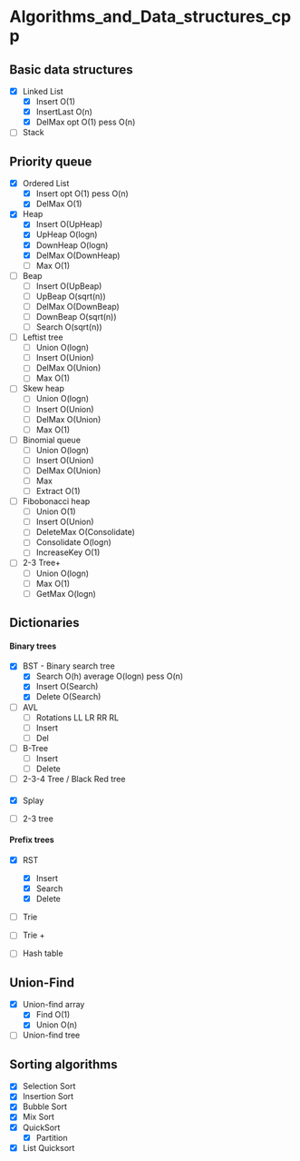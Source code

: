 # Algorithms_and_Data_structures_cpp

## Basic data structures

- [x] Linked List
  - [x] Insert O(1)
  - [x] InsertLast O(n)
  - [x] DelMax opt O(1) pess O(n)

- [ ] Stack
 
## Priority queue
- [x] Ordered List
  - [x] Insert opt O(1) pess O(n)
  - [x] DelMax O(1)
  
- [x] Heap
  - [x] Insert O(UpHeap)
  - [x] UpHeap O(logn)
  - [x] DownHeap O(logn)
  - [x] DelMax O(DownHeap)
  - [ ] Max O(1)

- [ ] Beap
  - [ ] Insert O(UpBeap)
  - [ ] UpBeap O(sqrt(n))
  - [ ] DelMax O(DownBeap)
  - [ ] DownBeap O(sqrt(n))
  - [ ] Search O(sqrt(n))

- [ ] Leftist tree
  - [ ] Union  O(logn)
  - [ ] Insert O(Union)
  - [ ] DelMax O(Union)
  - [ ] Max O(1)
  
- [ ] Skew heap
  - [ ] Union  O(logn)
  - [ ] Insert O(Union)
  - [ ] DelMax O(Union)
  - [ ] Max O(1)
  
- [ ] Binomial queue
  - [ ] Union O(logn)
  - [ ] Insert O(Union)
  - [ ] DelMax O(Union)
  - [ ] Max
  - [ ] Extract O(1)

- [ ] Fibobonacci heap
  - [ ] Union O(1)
  - [ ] Insert O(Union)
  - [ ] DeleteMax O(Consolidate)
  - [ ] Consolidate O(logn)
  - [ ] IncreaseKey O(1)

- [ ] 2-3 Tree+
  - [ ] Union  O(logn)
  - [ ] Max O(1)
  - [ ] GetMax O(logn)
  
## Dictionaries

#### Binary trees

- [x] BST - Binary search tree
  - [x] Search O(h) average O(logn) pess O(n)
  - [x] Insert O(Search)
  - [x] Delete O(Search)

- [ ] AVL
  - [ ] Rotations LL LR RR RL
  - [ ] Insert 
  - [ ] Del
  
- [ ] B-Tree
  - [ ] Insert
  - [ ] Delete

- [ ] 2-3-4 Tree / Black Red tree

#### 

- [x] Splay

- [ ] 2-3 tree 

#### Prefix trees

- [x] RST
  - [x] Insert 
  - [x] Search
  - [x] Delete

- [ ] Trie

- [ ] Trie +

- [ ] Hash table

## Union-Find

- [x] Union-find array
  - [x] Find O(1)
  - [x] Union O(n)

- [ ] Union-find tree

## Sorting algorithms

- [x] Selection Sort
- [x] Insertion Sort
- [x] Bubble Sort
- [x] Mix Sort
- [x] QuickSort
  - [x] Partition
- [x] List Quicksort
